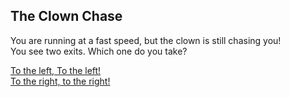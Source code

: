 ## The Clown Chase  
You are running at a fast speed, but the clown is still chasing you!  
You see two exits. Which one do you take? 

[To the left, To the left!]()  
[To the right, to the right!]()